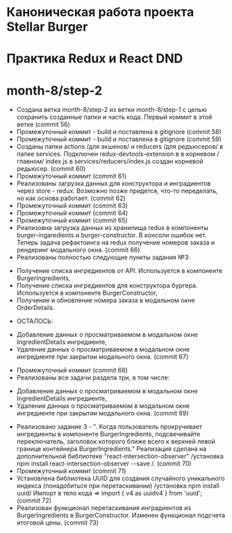 # Каноническая работа проекта Stellar Burger 
# Практика Redux и React DND
# month-8/step-2

* Создана ветка month-8/step-2 из ветки month-8/step-1 с целью сохранить созданные папки и часть кода. Первый коммит в этой ветке (commit 56)
* Промежуточный коммит - build и поставлена в gitignore (commit 58)
* Промежуточный коммит - build и поставлена в gitignore (commit 59)
* Созданы папки actions /для экшенов/ и reducers /для редъюсеров/ в папке services. Подключен redux-devtools-extension в в корневом /главном/ index.js
в  services/reducers/index.js создан корневой редьюсер. (commit 60)
* Промежуточный коммит (commit 61)
* Реализованы загрузка данных для конструктора и инградиентов через store - redux. Возможно позже придется, что-то переделать, но как основа работает. (commit 62)
* Промежуточный коммит (commit 63)
* Промежуточный коммит (commit 64)
* Промежуточный коммит (commit 65)
* Реализовна загрузка данных из хранилища redux в компоненты burger-ingaredients и burger-constructor. В консоли ошибок нет. Теперь задача рефактоинга на redux получение номеров заказа и рендеринг модального окна. (commit 66)
* Реализованы полностью следующие пункты задания №3:
- Получение списка ингредиентов от API. Используется в компоненте BurgerIngredients,
- Получение списка ингредиентов для конструктора бургера. Используется в компоненте BurgerConstructor,
- Получение и обновление номера заказа в модальном окне OrderDetails.
* ОСТАЛОСЬ: 
- Добавление данных о просматриваемом в модальном окне IngredientDetails ингредиенте,
- Удаление данных о просматриваемом в модальном окне ингредиенте при закрытии модального окна.
(commit 67)
* Промежуточный коммит (commit 68)
* Реализованы все задачи раздела три, в том числе:
- Добавление данных о просматриваемом в модальном окне IngredientDetails ингредиенте,
- Удаление данных о просматриваемом в модальном окне ингредиенте при закрытии модального окна. (commit 69)
* Реализовано задание 3 - ". Когда пользователь прокручивает ингредиенты в компоненте BurgerIngredients, подсвечивайте переключатель, заголовок которого ближе всего к верхней левой границе контейнера BurgerIngredients."
Реализация сделана на дополнительной библиотеке "react-intersection-observer" /установка npm install react-intersection-observer --save /. (commit 70)
* Промежуточный коммит (commit 71)
* Установлена библиотека UUID для создания случайного уникального индекса (понадобиться при перетаскивании) /установка npm install uuid/ Импорт в тело кода =>  import { v4 as uuidv4 } from 'uuid'; (commit 72)
* Реализован функционал перетаскивания инградиентов из BurgerIngredients в BurgerConstructor. Изменен функционал подсчета итоговой цены. (commit 73)